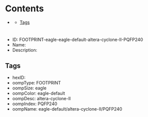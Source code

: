 



Contents
========

* [](#)
	* [Tags](#tags)

# 

- ID: FOOTPRINT-eagle-eagle-default-altera-cyclone-II-PQFP240
- Name: 
- Description: 

## Tags

- hexID: 
- oompType: FOOTPRINT
- oompSize: eagle
- oompColor: eagle-default
- oompDesc: altera-cyclone-II
- oompIndex: PQFP240
- oompName: eagle-default/altera-cyclone-II/PQFP240
